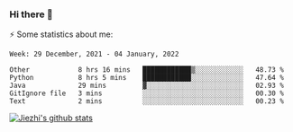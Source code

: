### Hi there 👋

⚡ Some statistics about me:


<!--START_SECTION:waka-->
```text
Week: 29 December, 2021 - 04 January, 2022

Other            8 hrs 16 mins   ████████████▒░░░░░░░░░░░░   48.73 % 
Python           8 hrs 5 mins    ████████████░░░░░░░░░░░░░   47.64 % 
Java             29 mins         ▓░░░░░░░░░░░░░░░░░░░░░░░░   02.93 % 
GitIgnore file   3 mins          ░░░░░░░░░░░░░░░░░░░░░░░░░   00.30 % 
Text             2 mins          ░░░░░░░░░░░░░░░░░░░░░░░░░   00.23 % 
```
<!--END_SECTION:waka-->





[![Jiezhi's github stats](https://github-readme-stats.vercel.app/api?username=Jiezhi&show_icons=true)](https://github.com/Jiezhi/github-readme-stats)

<!--
[![Top Langs](https://github-readme-stats.vercel.app/api/top-langs/?username=Jiezhi&hide=javascript,html)](https://github.com/Jiezhi/github-readme-stats)

**Jiezhi/Jiezhi** is a ✨ _special_ ✨ repository because its `README.md` (this file) appears on your GitHub profile.

Here are some ideas to get you started:

- 🔭 I’m currently working on ...
- 🌱 I’m currently learning ...
- 👯 I’m looking to collaborate on ...
- 🤔 I’m looking for help with ...
- 💬 Ask me about ...
- 📫 How to reach me: ...
- 😄 Pronouns: ...
- ⚡ Fun fact: ...
-->

